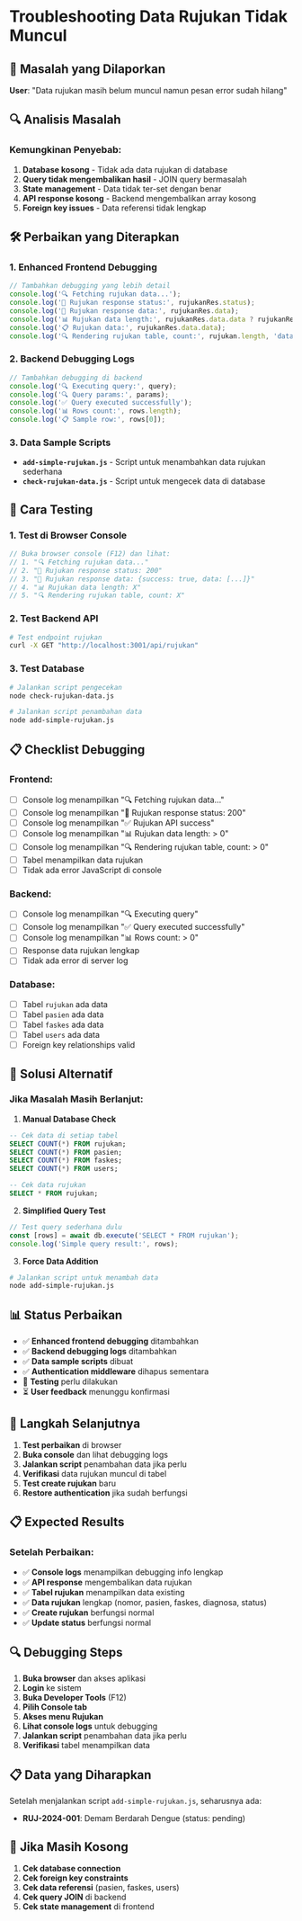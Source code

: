 # Troubleshooting Data Rujukan Tidak Muncul

## 🐛 **Masalah yang Dilaporkan**

**User**: "Data rujukan masih belum muncul namun pesan error sudah hilang"

## 🔍 **Analisis Masalah**

### **Kemungkinan Penyebab:**
1. **Database kosong** - Tidak ada data rujukan di database
2. **Query tidak mengembalikan hasil** - JOIN query bermasalah
3. **State management** - Data tidak ter-set dengan benar
4. **API response kosong** - Backend mengembalikan array kosong
5. **Foreign key issues** - Data referensi tidak lengkap

## 🛠 **Perbaikan yang Diterapkan**

### **1. Enhanced Frontend Debugging**
```javascript
// Tambahkan debugging yang lebih detail
console.log('🔍 Fetching rujukan data...');
console.log('📡 Rujukan response status:', rujukanRes.status);
console.log('📡 Rujukan response data:', rujukanRes.data);
console.log('📊 Rujukan data length:', rujukanRes.data.data ? rujukanRes.data.data.length : 'null');
console.log('📋 Rujukan data:', rujukanRes.data.data);
console.log('🔍 Rendering rujukan table, count:', rujukan.length, 'data:', rujukan);
```

### **2. Backend Debugging Logs**
```javascript
// Tambahkan debugging di backend
console.log('🔍 Executing query:', query);
console.log('🔍 Query params:', params);
console.log('✅ Query executed successfully');
console.log('📊 Rows count:', rows.length);
console.log('📋 Sample row:', rows[0]);
```

### **3. Data Sample Scripts**
- **`add-simple-rujukan.js`** - Script untuk menambahkan data rujukan sederhana
- **`check-rujukan-data.js`** - Script untuk mengecek data di database

## 🧪 **Cara Testing**

### **1. Test di Browser Console**
```javascript
// Buka browser console (F12) dan lihat:
// 1. "🔍 Fetching rujukan data..."
// 2. "📡 Rujukan response status: 200"
// 3. "📡 Rujukan response data: {success: true, data: [...]}"
// 4. "📊 Rujukan data length: X"
// 5. "🔍 Rendering rujukan table, count: X"
```

### **2. Test Backend API**
```bash
# Test endpoint rujukan
curl -X GET "http://localhost:3001/api/rujukan"
```

### **3. Test Database**
```bash
# Jalankan script pengecekan
node check-rujukan-data.js

# Jalankan script penambahan data
node add-simple-rujukan.js
```

## 📋 **Checklist Debugging**

### **Frontend:**
- [ ] Console log menampilkan "🔍 Fetching rujukan data..."
- [ ] Console log menampilkan "📡 Rujukan response status: 200"
- [ ] Console log menampilkan "✅ Rujukan API success"
- [ ] Console log menampilkan "📊 Rujukan data length: > 0"
- [ ] Console log menampilkan "🔍 Rendering rujukan table, count: > 0"
- [ ] Tabel menampilkan data rujukan
- [ ] Tidak ada error JavaScript di console

### **Backend:**
- [ ] Console log menampilkan "🔍 Executing query"
- [ ] Console log menampilkan "✅ Query executed successfully"
- [ ] Console log menampilkan "📊 Rows count: > 0"
- [ ] Response data rujukan lengkap
- [ ] Tidak ada error di server log

### **Database:**
- [ ] Tabel `rujukan` ada data
- [ ] Tabel `pasien` ada data
- [ ] Tabel `faskes` ada data
- [ ] Tabel `users` ada data
- [ ] Foreign key relationships valid

## 🔧 **Solusi Alternatif**

### **Jika Masalah Masih Berlanjut:**

1. **Manual Database Check**
```sql
-- Cek data di setiap tabel
SELECT COUNT(*) FROM rujukan;
SELECT COUNT(*) FROM pasien;
SELECT COUNT(*) FROM faskes;
SELECT COUNT(*) FROM users;

-- Cek data rujukan
SELECT * FROM rujukan;
```

2. **Simplified Query Test**
```javascript
// Test query sederhana dulu
const [rows] = await db.execute('SELECT * FROM rujukan');
console.log('Simple query result:', rows);
```

3. **Force Data Addition**
```bash
# Jalankan script untuk menambah data
node add-simple-rujukan.js
```

## 📊 **Status Perbaikan**

- ✅ **Enhanced frontend debugging** ditambahkan
- ✅ **Backend debugging logs** ditambahkan
- ✅ **Data sample scripts** dibuat
- ✅ **Authentication middleware** dihapus sementara
- 🔄 **Testing** perlu dilakukan
- ⏳ **User feedback** menunggu konfirmasi

## 🚀 **Langkah Selanjutnya**

1. **Test perbaikan** di browser
2. **Buka console** dan lihat debugging logs
3. **Jalankan script** penambahan data jika perlu
4. **Verifikasi** data rujukan muncul di tabel
5. **Test create rujukan** baru
6. **Restore authentication** jika sudah berfungsi

## 📋 **Expected Results**

### **Setelah Perbaikan:**
- ✅ **Console logs** menampilkan debugging info lengkap
- ✅ **API response** mengembalikan data rujukan
- ✅ **Tabel rujukan** menampilkan data existing
- ✅ **Data rujukan** lengkap (nomor, pasien, faskes, diagnosa, status)
- ✅ **Create rujukan** berfungsi normal
- ✅ **Update status** berfungsi normal

## 🔍 **Debugging Steps**

1. **Buka browser** dan akses aplikasi
2. **Login** ke sistem
3. **Buka Developer Tools** (F12)
4. **Pilih Console tab**
5. **Akses menu Rujukan**
6. **Lihat console logs** untuk debugging
7. **Jalankan script** penambahan data jika perlu
8. **Verifikasi** tabel menampilkan data

## 📋 **Data yang Diharapkan**

Setelah menjalankan script `add-simple-rujukan.js`, seharusnya ada:
- **RUJ-2024-001**: Demam Berdarah Dengue (status: pending)

## 🚨 **Jika Masih Kosong**

1. **Cek database connection**
2. **Cek foreign key constraints**
3. **Cek data referensi** (pasien, faskes, users)
4. **Cek query JOIN** di backend
5. **Cek state management** di frontend
